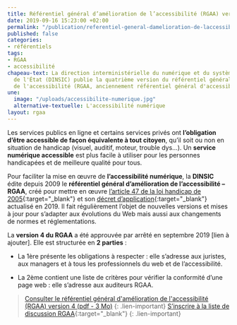 ```yaml
---
title: Référentiel général d’amélioration de l’accessibilité (RGAA) version 4
date: 2019-09-16 15:23:00 +02:00
permalink: "/publication/referentiel-general-damelioration-de-laccessibilite-rgaa-version-4/"
published: false
categories:
- référentiels
tags:
- RGAA
- accessibilité
chapeau-text: La direction interministérielle du numérique et du système d'information
  de l'État (DINSIC) publie la quatrième version du référentiel général d'amélioration
  de l'accessibilité (RGAA, anciennement référentiel général d'accessibilité des administrations).
une:
  image: "/uploads/accessibilite-numerique.jpg"
  alternative-textuelle: L'accessibilité numérique
layout: rgaa
---
```


  <!-- alternative-textuelle: "L'accessibilité numérique" -->

Les services publics en ligne et certains services privés ont **l’obligation d’être accessible de façon équivalente à tout citoyen**, qu’il soit ou non en situation de handicap (visuel, auditif, moteur, trouble dys…). Un **service numérique accessible** est plus facile à utiliser pour les personnes handicapées et de meilleure qualité pour tous. <br>

Pour faciliter la mise en œuvre de **l’accessibilité numérique**, la **DINSIC** édite depuis 2009 le **référentiel général d’amélioration de l’accessibilité – RGAA**, créé  pour mettre en œuvre [l’article 47 de la loi handicap de 2005](https://www.legifrance.gouv.fr/affichTexteArticle.do?idArticle=LEGIARTI000037388867&cidTexte=LEGITEXT000006051257){:target="_blank"} et son [décret d’application](https://www.legifrance.gouv.fr/affichTexte.do?cidTexte=JORFTEXT000038811937){:target="_blank"} actualisé en 2019. Il fait régulièrement l’objet de nouvelles versions et mises à jour pour s’adapter aux évolutions du Web mais aussi aux changements de normes et réglementations.

La **version 4 du RGAA** a été approuvée par arrêté en septembre 2019 [lien à ajouter]. Elle est structurée en **2 parties** :

* La 1ère présente les obligations à respecter : elle s’adresse aux juristes, aux managers et à tous les professionnels du web et de l’accessibilité.

* La 2ème contient une liste de critères pour vérifier la conformité d’une page web : elle s’adresse aux auditeurs RGAA.

> [Consulter le référentiel général d'amélioration de l'accessibilité (RGAA) version 4 (pdf - 3 Mo)](/uploads/RGAA-v4-5cde97.pdf)
{: .lien-important}
> [S’inscrire à la liste de discussion RGAA](https://framalistes.org/sympa/subscribe/rgaa){:target="_blank"}
{: .lien-important}
